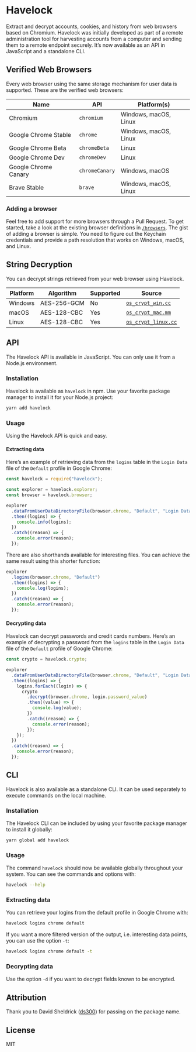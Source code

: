 # Havelock

Extract and decrypt accounts, cookies, and history from web browsers based on Chromium. Havelock was initially developed as part of a remote administration tool for harvesting accounts from a computer and sending them to a remote endpoint securely. It’s now available as an API in JavaScript and a standalone CLI.

## Verified Web Browsers

Every web browser using the same storage mechanism for user data is supported. These are the verified web browsers:

| Name                 | API            | Platform(s)           |
| -------------------- | -------------- | --------------------- |
| Chromium             | `chromium`     | Windows, macOS, Linux |
| Google Chrome Stable | `chrome`       | Windows, macOS, Linux |
| Google Chrome Beta   | `chromeBeta`   | Linux                 |
| Google Chrome Dev    | `chromeDev`    | Linux                 |
| Google Chrome Canary | `chromeCanary` | Windows, macOS        |
| Brave Stable         | `brave`        | Windows, macOS, Linux |

### Adding a browser

Feel free to add support for more browsers through a Pull Request. To get started, take a look at the existing browser definitions in [`/browsers`](browsers). The gist of adding a browser is simple. You need to figure out the Keychain credentials and provide a path resolution that works on Windows, macOS, and Linux.

## String Decryption

You can decrypt strings retrieved from your web browser using Havelock.

| Platform | Algorithm   | Supported | Source                                                                                                                  |
| -------- | ----------- | --------- | ----------------------------------------------------------------------------------------------------------------------- |
| Windows  | AES-256-GCM | No        | [`os_crypt_win.cc`](https://source.chromium.org/chromium/chromium/src/+/master:components/os_crypt/os_crypt_win.cc)     |
| macOS    | AES-128-CBC | Yes       | [`os_crypt_mac.mm`](https://source.chromium.org/chromium/chromium/src/+/master:components/os_crypt/os_crypt_mac.mm)     |
| Linux    | AES-128-CBC | Yes       | [`os_crypt_linux.cc`](https://source.chromium.org/chromium/chromium/src/+/master:components/os_crypt/os_crypt_linux.cc) |

## API

The Havelock API is available in JavaScript. You can only use it from a Node.js environment.

### Installation

Havelock is available as `havelock` in npm. Use your favorite package manager to install it for your Node.js project:

```sh
yarn add havelock
```

### Usage

Using the Havelock API is quick and easy.

#### Extracting data

Here’s an example of retrieving data from the `logins` table in the `Login Data` file of the `Default` profile in Google Chrome:

```js
const havelock = require("havelock");

const explorer = havelock.explorer;
const browser = havelock.browser;

explorer
  .dataFromUserDataDirectoryFile(browser.chrome, "Default", "Login Data", "logins")
  .then((logins) => {
    console.info(logins);
  })
  .catch((reason) => {
    console.error(reason);
  });
```

There are also shorthands available for interesting files. You can achieve the same result using this shorter function:

```js
explorer
  .logins(browser.chrome, "Default")
  .then((logins) => {
    console.log(logins);
  })
  .catch((reason) => {
    console.error(reason);
  });
```

#### Decrypting data

Havelock can decrypt passwords and credit cards numbers. Here’s an example of decrypting a password from the `logins` table in the `Login Data` file of the `Default` profile of Google Chrome:

```js
const crypto = havelock.crypto;

explorer
  .dataFromUserDataDirectoryFile(browser.chrome, "Default", "Login Data", "logins")
  .then((logins) => {
    logins.forEach((login) => {
      crypto
        .decrypt(browser.chrome, login.password_value)
        .then((value) => {
          console.log(value);
        })
        .catch((reason) => {
          console.error(reason);
        });
    });
  })
  .catch((reason) => {
    console.error(reason);
  });
```

## CLI

Havelock is also available as a standalone CLI. It can be used separately to execute commands on the local machine.

### Installation

The Havelock CLI can be included by using your favorite package manager to install it globally:

```sh
yarn global add havelock
```

### Usage

The command `havelock` should now be available globally throughout your system. You can see the commands and options with:

```sh
havelock --help
```

### Extracting data

You can retrieve your logins from the default profile in Google Chrome with:

```sh
havelock logins chrome default
```

If you want a more filtered version of the output, i.e. interesting data points, you can use the option `-t`:

```sh
havelock logins chrome default -t
```

### Decrypting data

Use the option `-d` if you want to decrypt fields known to be encrypted.

## Attribution

Thank you to David Sheldrick ([ds300](https://github.com/ds300)) for passing on the package name.

## License

MIT
